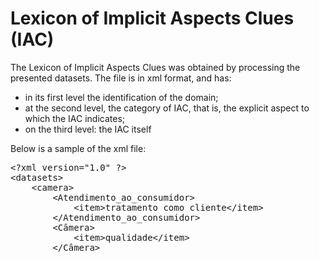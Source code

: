 # Lexicon of Implicit Aspects Clues (IAC)

The Lexicon of Implicit Aspects Clues was obtained by processing the presented datasets.
The file is in xml format, and has:

- in its first level the identification of the domain;
- at the second level, the category of IAC, that is, the explicit aspect to which the IAC indicates;
- on the third level: the IAC itself

Below is a sample of the xml file:

<pre>
&lt;?xml version="1.0" ?&gt;
&lt;datasets&gt;
	&lt;camera&gt;
		&lt;Atendimento_ao_consumidor&gt;
			&lt;item>tratamento como cliente&lt;/item&gt;
		&lt;/Atendimento_ao_consumidor&gt;
		&lt;Câmera&gt;
			&lt;item>qualidade&lt;/item&gt;
		&lt;/Câmera&gt;
</pre>